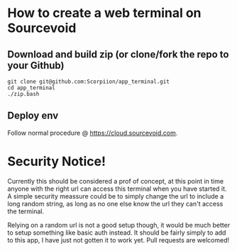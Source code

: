 # How to create a web terminal on Sourcevoid

## Download and build zip (or clone/fork the repo to your Github)
    git clone git@github.com:Scorpiion/app_terminal.git
    cd app_terminal
    ./zip.bash
    
## Deploy env

Follow normal procedure @ https://cloud.sourcevoid.com. 

# Security Notice!

Currently this should be considered a prof of concept, at this point in time anyone with the right url can access this terminal when you have started it. A simple security meassure could be to simply change the url to include a long random string, as long as no one else know the url they can't access the terminal.

Relying on a random url is not a good setup though, it would be much better to setup something like basic auth instead. It should be fairly simply to add to this app, I have just not gotten it to work yet. Pull requests are welcomed!


